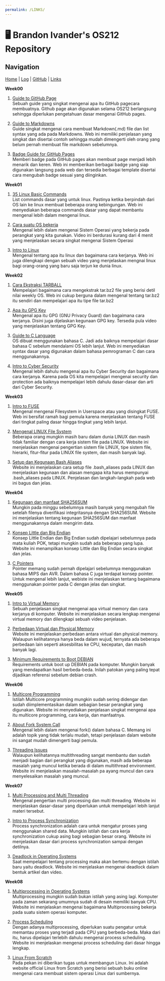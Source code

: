 ```yaml
---
permalink: /LINKS/
---
```

# 🖥️ Brandon Ivander's OS212 Repository

## Navigation
[Home](index.md) | 
[Log](https://veloraine.github.io/os212/TXT/mylog.txt) | 
[GitHub](https://github.com/veloraine/os212/) | 
[Links](links.md)

**Week00**
1. [Guide to GitHub Page](https://guides.github.com/features/pages/)<br>Sebuah guide yang singkat mengenai apa itu GitHub pagecara membuatnya. Github page akan digunakan selama OS212 berlangsung sehingga diperlukan pengetahuan dasar mengenai GitHub pages.

2. [Guide to Markdowns](https://www.markdownguide.org/)<br>Guide singkat mengenai cara membuat Markdown(.md) file dan list syntax yang ada pada Markdowns. Web ini memiliki penjelasan yang singkat dan disertai contoh sehingga mudah dimengerti oleh orang yang belum pernah membuat file markdown sebelumnya.

3. [Badge Guide for GitHub Pages](https://badgen.net/)<br>Memberi badge pada GitHub pages akan membuat page menjadi lebih menarik dan keren. Web ini memberikan berbagai badge yang siap digunakan langsung pada web dan tersedia berbagai template disertai cara mengubah badge sesuai yang diinginkan.

**Week01**
1. [35 Linux Basic Commands](https://www.hostinger.com/tutorials/linux-commands)<br>List commands dasar yang untuk linux. Pastinya ketika berpindah dari OS lain ke linux membuat beberapa orang kebingungan. Web ini menyediakan beberapa commands dasar yang dapat membantu mengenal lebih dalam mengenai linux.

2. [Cara suatu OS bekerja](https://www.youtube.com/watch?v=GjNp0bBrjmU&t=128s)
<br>Mengenal lebih dalam mengenai Sistem Operasi yang bekerja pada perangkat yang kita gunakan. Video ini berdurasi kurang dari 4 menit yang menjelaskan secara singkat mengenai Sistem Operasi

3. [Intro to Linux](https://www.geeksforgeeks.org/introduction-to-linux-operating-system/)<br>Mengenal tentang apa itu linux dan bagaimana cara kerjanya. Web ini juga dilengkapi dengan sebuah video yang menjelaskan mengnai linux bagi orang-orang yang baru saja terjun ke dunia linux.

**Week02**

1. [Cara Ekstraksi TARBALL](https://linuxize.com/post/how-to-extract-unzip-tar-bz2-file/)<br>Mempelajari bagaimana cara mengekstrak tar.bz2 file yang berisi detil nilai weekly OS. Web ini cukup berguna dalam mengenal tentang tar.bz2 itu sendiri dan mempelajari apa itu tipe file tar.bz2

2. [Apa itu GPG Key](https://www.quora.com/What-are-GPG-keys-How-are-they-used-in-Linux)<br>Mengenal apa itu GPG (GNU Privacy Guard) dan bagaimana cara kerjanya. Disini juga dijelaskan kegunaan GPG key. Tersedia pula video yang menjelaskan tentang GPG Key.

3. [Guide to C Language](https://www.tutorialspoint.com/cprogramming/c_quick_guide.htm)<br>OS dibuat menggunakan bahasa C. Jadi ada baiknya mempelajari dasar bahasa C sebelum mendalami OS lebih lanjut. Web ini menyediakan syntax dasar yang digunakan dalam bahasa pemrograman C dan cara menggunakannya.

4. [Intro to Cyber Security](https://www.kaspersky.com/resource-center/definitions/what-is-cyber-security)<br>Mengenal lebih dahulu mengenai apa itu Cyber Security dan bagaimana cara kerjanya. Karena pada OS kita mempelajari mengenai security dan protection ada baiknya mempelajari lebih dahulu dasar-dasar dan arti dari Cyber Security.

**Week03**

1. [Intro to FUSE](https://www.kernel.org/doc/html/latest/filesystems/fuse.html)<br>Mengenal mengenai Filesystem in Userspace atau yang disingkat FUSE. Web ini bersifat ramah bagi pemula karena menjelaskan tentang FUSE dari tingkat paling dasar hingga tingkat yang lebih lanjut.

2. [Mengenal LINUX File System](https://www.javatpoint.com/linux-file-system)<br>Beberapa orang mungkin masih baru dalam dunia LINUX dan masih tidak familiar dengan cara kerja sistem file pada LINUX. Website ini menjelaskan mengenai pengertian sistem file LINUX, tipe sistem file,  hierarki, fitur-fitur pada LINUX file system, dan masih banyak lagi.

3. [Setup dan Kegunaan Bash Aliases](https://opensource.com/article/19/7/bash-aliases)<br>Website ini menjelaskan cara setup file .bash_aliases pada LINUX dan menjelaskan kegunaan dan alasan mengapa kita harus mempunyai .bash_aliases pada LINUX. Penjelasan dan langkah-langkah pada web ini bagus dan jelas.

**Week04**

1. [Kegunaan dan manfaat SHA256SUM](https://www.linuxsec.org/2019/10/sha256sum.html)<br>Mungkin pada minggu sebelumnya masih banyak yang mengubah file setelah filenya diverifikasi integritasnya dengan SHA256SUM. Website ini menjelaskan tentang kegunaan SHA256SUM dan manfaat menggunakannya dalam mengirim data.

2. [Konsep Little dan Big Endian](https://www.geeksforgeeks.org/little-and-big-endian-mystery/)<br>Konsep Little Endian dan Big Endian sudah dipelajari sebelumnya pada mata kuliah POK, tetapi mungkin sudah ada beberapa yang lupa. Website ini menampilkan konsep Little dan Big Endian secara singkat dan jelas.

3. [C Pointers](https://www.tutorialspoint.com/cprogramming/c_pointers.htm)<br>Pointer memang sudah pernah dipelajari sebelumnya menggunakan bahasa MIPS dan AVR. Dalam bahasa C juga terdapat konsep pointer. Untuk mengenal lebih lanjut,  webiste ini menjelaskan tentang bagaimana menggunakan pointer pada C dengan jelas dan singkat.

**Week05**

1. [Intro to Virtual Memory](https://searchstorage.techtarget.com/definition/virtual-memory)<br>Sebuah penjelasan singkat mengenai apa virtual memory dan cara kerjanya di komputer. Website ini menjelaskan secara lengkap mengenai virtual memory dan dilengkapi sebuah video penjelasan.

2. [Perbedaan Virtual dan Physical Memory](https://pediaa.com/what-is-the-difference-between-physical-and-virtual-memory/)<br>Website ini menjelaskan perbedaan antara virtual dan physical memory. Walaupun kelihatannya hanya beda dalam wujud, ternyata ada beberapa perbedaan lain seperti aksesbilitas ke CPU, kecepatan, dan masih banyak lagi.

3. [Minimum Requirements to Boot DEBIAN](https://www.debian.org/releases/jessie/mips/ch03s04.html.en)<br>Requirements untuk boot up DEBIAN pada komputer. Mungkin banyak yang mendapatkan hasil berbeda-beda. Inilah patokan yang paling tepat dijadikan referensi sebelum debian crash.

**Week06**

1. [Multicore Programming](https://www.tutorialspoint.com/what-is-multicore-programming)<br>Istilah Multicore programming mungkin sudah sering didengar dan sudah diimplementasikan dalam sebagian besar perangkat yang digunakan. Website ini menyediakan penjelasan singkat mengenai apa itu multicore programming, cara kerja, dan manfaatnya.

2. [About Fork System Call](https://www.geeksforgeeks.org/fork-system-call/)<br>Mengenal lebih dalam mengenai fork() dalam bahasa C. Memang ini adalah topik yang tidak terlalu mudah, tetapi penjelasan dalam website ini sangat mudah dimengerti bagi pemula.

3. [Threading Issues](https://binaryterms.com/threading-issues-in-os.html)<br>Walaupun kelihatannya multithreading sangat membantu dan sudah menjadi bagian dari perangkat yang digunakan, masih ada beberapa masalah yang muncul ketika berada di dalam multithread environment. Website ini menjelaskan masalah-masalah pa ayang muncul dan cara menyelesaikan masalah yang muncul.

**Week07**

1. [Multi Processing and Multi Threading](https://blogs.uajy.ac.id/idekom/2019/08/23/pengertian-multi-processing-dan-multi-threading-pada-komputer/)<br>Mengenal pengertian multi processing dan multi threading. Website ini menjelaskan dasar-dasar yang diperlukan untuk mempelajari lebih lanjut materi tersebut.

2. [Intro to Process Synchronization](https://www.geeksforgeeks.org/introduction-of-process-synchronization/)<br>Process synchronization adalah cara untuk mengatur proses yang menggunakan shared data. Mungkin istilah dan cara kerja synchronization cukup asing bagi sebagian besar orang. Website ini menjelaskan dasar dari process synchronization sampai dengan detilnya.

3. [Deadlock in Operating Systems](https://www.geeksforgeeks.org/introduction-of-deadlock-in-operating-system/)<br>Saat mempelajari tentang processing maka akan bertemu dengan istilah baru yaitu deadlock. Website ini menjelaskan mengenai deadlock dalam bentuk artikel dan video.

**Week08**

1. [Multiprocessing in Operating Systems](https://science.jrank.org/programming/Multiprocessing_Operating_Syst.html)<br>Multiprocessing mungkin sudah bukan istilah yang asing lagi. Komputer pada zaman sekarang umumnya sudah di desain memiliki banyak CPU. Website ini menjelaskan mengenai bagaimana Multiprocessing bekerja pada suatu sistem operasi komputer.

2. [Process Scheduling](https://www.tutorialspoint.com/operating_system/os_process_scheduling.htm)<br>Dengan adanya multiprocessing, diperlukan suatu pengatur untuk memantau proses yang terjadi pada CPU yang berbeda-beda. Maka dari itu, harus dipelajari terlebih dahulu mengenai process scheduling. Website ini menjelaskan mengenai process scheduling dari dasar hingga lengkap.

3. [Linux From Scratch](https://www.linuxfromscratch.org/)<br>Pada pekan ini diberikan tugas untuk membangun Linux. Ini adalah website official Linux from Scratch yang berisi sebuah buku online mengenai cara membuat sistem operasi Linux dari sumbernya.

